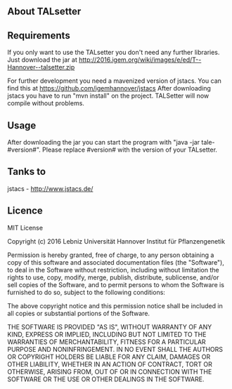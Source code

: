 ## About TALsetter

## Requirements
If you only want to use the TALsetter you don't need any further libraries. 
Just download the jar at http://2016.igem.org/wiki/images/e/ed/T--Hannover--talsetter.zip

For further development you need a mavenized version of jstacs. 
You can find this at https://github.com/igemhannover/jstacs
After downloading jstacs you have to run "mvn install" on the project.
TALSetter will now compile without problems.


## Usage
After downloading the jar you can start the program with "java -jar tale-#version#". 
Please replace #version# with the version of your TALsetter.


## Tanks to
jstacs - http://www.jstacs.de/

## Licence
MIT License

Copyright (c) 2016 Lebniz Universität Hannover Institut für Pflanzengenetik

Permission is hereby granted, free of charge, to any person obtaining a copy
of this software and associated documentation files (the "Software"), to deal
in the Software without restriction, including without limitation the rights
to use, copy, modify, merge, publish, distribute, sublicense, and/or sell
copies of the Software, and to permit persons to whom the Software is
furnished to do so, subject to the following conditions:

The above copyright notice and this permission notice shall be included in all
copies or substantial portions of the Software.

THE SOFTWARE IS PROVIDED "AS IS", WITHOUT WARRANTY OF ANY KIND, EXPRESS OR
IMPLIED, INCLUDING BUT NOT LIMITED TO THE WARRANTIES OF MERCHANTABILITY,
FITNESS FOR A PARTICULAR PURPOSE AND NONINFRINGEMENT. IN NO EVENT SHALL THE
AUTHORS OR COPYRIGHT HOLDERS BE LIABLE FOR ANY CLAIM, DAMAGES OR OTHER
LIABILITY, WHETHER IN AN ACTION OF CONTRACT, TORT OR OTHERWISE, ARISING FROM,
OUT OF OR IN CONNECTION WITH THE SOFTWARE OR THE USE OR OTHER DEALINGS IN THE
SOFTWARE.